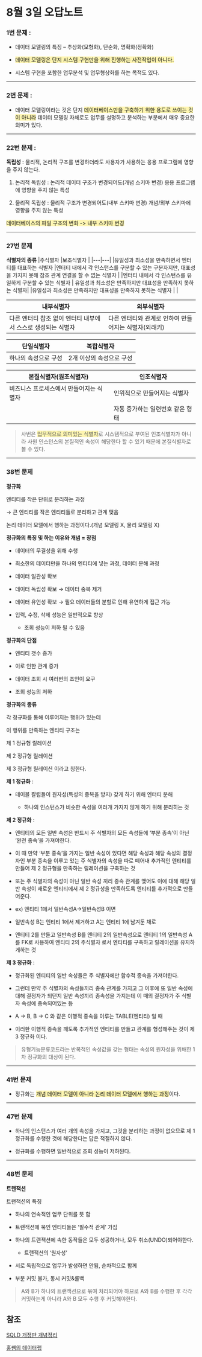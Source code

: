 # 8월 3일 오답노트

### 1번 문제 : 

- 데이터 모델링의 특징 – 추상화(모형화), 단순화, 명확화(정확화)


- <span style="background-color:#fff5b1"> 데이터 모델링은 단지 시스템 구현만을 위해 진행하는 사전작업이 아니다. </span>

- 시스템 구현을 포함한 업무분석 및 업무형상화를 하는 목적도 있다.
- - -

### 2번 문제 :
- 데이터 모델링이라는 것은 단지
<span style="background-color:#fff5b1"> 데이터베이스만을 구축하기 위한 용도로 쓰이는 것이 아니라</span> 데이터 모델링 자체로도 업무를 설명하고 분석하는 부분에서 매우 중요한 의미가 있다.
- - -

### 22번 문제 :

**독립성** : 물리적, 논리적 구조를 변경하더라도 사용자가 사용하는 응용 프로그램에 영향을 주지 않는다.
1) 논리적 독립성 : 논리적 데이터 구조가 변경되어도(개념 스키마 변경) 응용 프로그램에 영향을 주지 않는 특성

2) 물리적 독립성 : 물리적 구조가 변경되어도(내부 스키마 변경) 개념/외부 스키마에 영향을 주지 않는 특성

<span style="background-color:#fff5b1"> 
데이터베이스의 파일 구조의 변화 -> 내부 스키마 변경</span>

- - -

### 27번 문제

**식별자의 종류**
|주식별자 |보조식별자 |
|---|---|
|유일성과 최소성을 만족하면서 엔터티를 대표하는 식별자  |엔터티 내에서 각 인스턴스를 구분할 수 있는 구분자지만, 대표성을 가지지 못해 참조 관계 연결을 할 수 없는 식별자   |
|엔터티 내에서 각 인스턴스를 유일하게 구분할 수 있는 식별자 | 유일성과 최소성은 만족하지만 대표성을 만족하지 못하는 식별자|
|유일성과 최소성은 만족하지만 대표성을 만족하지 못하는 식별자 | |


| 내부식별자  |  외부식별자 |
|---|---|
| 다른 엔터티 참조 없이 엔터티 내부에서 스스로 생성되는 식별자 | 다른 엔터티와 관계로 인하여 만들어지는 식별자(외래키)  |

|단일식별자|복합식별자|
|---|---|
|하나의 속성으로 구성|2개 이상의 속성으로 구성|

|본질식별자(원조식별자)|인조식별자|
|---|---|
|비즈니스 프로세스에서 만들어지는 식별자|인위적으로 만들어지는 식별자|
| | 자동 증가하는 일련번호 같은 형태|


> 사번은 <span style="background-color:#fff5b1">업무적으로 의미있는 식별자</span>로 시스템적으로 부여된 인조식별자가 아니라 사원 인스턴스의 본질적인 속성이 해당한다 할 수 있기 때문에 본질식별자로 볼 수 있다.

- - -

### 38번 문제

**정규화**

엔티티를 작은 단위로 분리하는 과정

→ 큰 엔티티를 작은 엔티티들로 분리하고 관계 맺음

논리 데이터 모델에서 행하는 과정이다.(개념 모델링 X, 물리 모델링 X)

**정규화의 특징 및 하는 이유와 개념 = 장점**

- 데이터의 무결성을 위해 수행

- 최소한의 데이터만을 하나의 엔티티에 넣는 과정, 데이터 분해 과정

- 데이터 일관성 확보

- 데이터 독립성 확보 → 데이터 중복 제거

- 데이터 유언성 확보 → 필요 데이터들의 분할로 인해 유연하게 접근 가능

- 입력, 수정, 삭제 성능은 일반적으로 향상
    - 조회 성능이 저하 될 수 있음

**정규화의 단점**

- 엔티티 갯수 증가

- 이로 인한 관계 증가

- 데이터 조회 시 여러번의 조인이 요구

- 조회 성능의 저하
 
**정규화의 종류**

각 정규화를 통해 이루어지는 행위가 있는데

이 행위를 만족하는 엔티티 구조는

제 1 정규형 릴레이션

제 2 정규형 릴레이션

제 3 정규형 릴레이션 이라고 칭한다.

**제 1 정규화** :

- 테이블 칼럼들이 원자성(특성의 중복을 방지) 갖게 하기 위해 엔터티 분해

  - 하나의 인스턴스가 비슷한 속성을 여러개 가지지 않게 하기 위해 분리히는 것

**제 2 정규화** :

- 엔티티의 모든 일반 속성은 반드시 주 식별자의 모든 속성들에
‘부분 종속’이 아닌 ‘완전 종속’을 가져야한다.

- 이 때 만약 ‘부분 종속’을 가지는 일반 속성이 있다면 해당 속성과 해당 속성의 결정자인 부분 종속을 이루고 있는 주 식별자의 속성을 따로 떼어내 추가적인 엔티티를 만들어 제 2 정규형을 만족하는 릴레이션을 구축하는 것

- 또는 주 식별자의 속성이 아닌 일반 속성 끼리 종속 관계를 맺어도 이에 대해 해당 일반 속성이 새로운 엔티티에서 제 2 정규성을 만족하도록 엔티티를 추가적으로 만들어준다.

- ex) 엔티티 1에서 일반속성A→일반속성B 이면

- 일반속성 B는 엔티티 1에서 제거하고 A는 엔티티 1에 남겨둔 채로

- 엔티티 2를 만들고 일반속성 B를 엔티티 2의 일반속성으로 엔티티 1의 일반속성 A를 FK로 사용하여 엔티티 2의 주식별자 로서 엔티티를 구축하고 릴레이션을 유지하게하는 것

**제 3 정규화** :

- 정규화된 엔티티의 일반 속성들은 주 식별자에만 함수적 종속을 가져야한다.

- 그런데 만약 주 식별자의 속성들끼리 종속 관계를 가지고 그 이후에 또 일반 속성에 대해 결정자가 되던지 일반 속성끼리 종속성을 가지는데 이 때의 결정자가 주 식별자 속성에 종속되어있는 등

- A → B, B → C 와 같은 이행적 종속을 이루는 TABLE(엔티티) 일 때

- 이러한 이행적 종속을 깨도록 추가적인 엔티티를 만들고 관계를 형성해주는 것이 제 3 정규화 이다.

>유형기능분류코드라는 반복적인 속성값을 갖는 형태는 속성의 원자성을 위배한 1차 정규화의 대상이 된다.

- - -

### 41번 문제

- 정규화는 <span style="background-color:#fff5b1">개념 데이터 모델이 아니라 논리 데이터 모델에서 행하는 과정</span>이다.

- - -
### 47번 문제

- 하나의 인스턴스가 여러 개의 속성을 가지고, 그것을 분리하는 과정이 없으므로 제 1 정규화를 수행한 것에 해당한다는 답은 적절하지 않다.

- 정규화를 수행하면 일반적으로 조회 성능이 저하된다.

- - -

### 48번 문제

**트랜잭션**

트랜잭션의 특징

- 하나의 연속적인 업무 단위를 뜻 함

- 트랜잭션에 묶인 엔티티들은 ‘필수적 관계’ 가짐

- 하나의 트랜잭션에 속한 동작들은 모두 성공하거나, 모두 취소(UNDO)되어야한다. 

    - 트랜잭션의 ‘원자성’

- 서로 독립적으로 업무가 발생하면 안됨, 순차적으로 함께

- 부분 커밋 불가, 동시 커밋&롤백

>A와 B가 하나의 트랜잭션으로 묶여 처리되어야 하므로 A와 B를 수행한 후 각각 커밋하는게 아니라 A와 B 모두 수행 후 커밋해야한다.

## 참조

[SQLD 개정판 개념정리](https://daeb.notion.site/SQLD-24-03-4c9de646ea114e198d845d0f701d3a53)

[홍쌤의 데이터랩](https://www.youtube.com/playlist?list=PLbflMVhwy2jOoDIm7kVgt1_sYDJm_oBaD)



